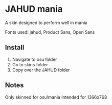 # JAHUD mania

A skin designed to perform well in mania

Fonts used: jahud, Product Sans, Open Sans

## Install
1. Navigate to osu folder
2. Go to skins folder
3. Copy over the JAHUD folder

## Notes
Only skinned for osu!mania
Intended for 1366x768
